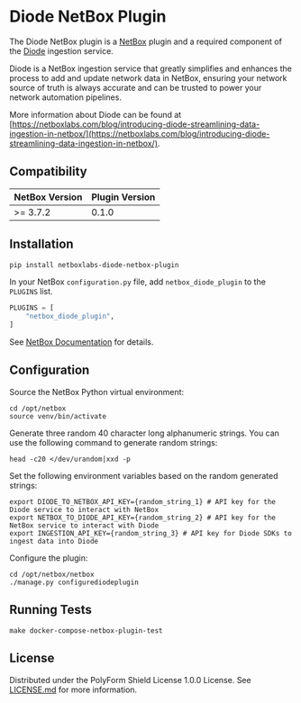 # Diode NetBox Plugin

The Diode NetBox plugin is a [NetBox](https://netboxlabs.com/oss/netbox/) plugin and a required component of the [Diode](https://github.com/netboxlabs/diode) ingestion service.

Diode is a NetBox ingestion service that greatly simplifies and enhances the process to add and update network data
in NetBox, ensuring your network source of truth is always accurate and can be trusted to power your network automation
pipelines.

More information about Diode can be found
at [https://netboxlabs.com/blog/introducing-diode-streamlining-data-ingestion-in-netbox/](https://netboxlabs.com/blog/introducing-diode-streamlining-data-ingestion-in-netbox/).

## Compatibility

| NetBox Version | Plugin Version |
|----------------|----------------|
|   >= 3.7.2     |      0.1.0     |

## Installation

```bash
pip install netboxlabs-diode-netbox-plugin
```

In your NetBox `configuration.py` file, add `netbox_diode_plugin` to the `PLUGINS` list.

```python
PLUGINS = [
    "netbox_diode_plugin",
]
```

See [NetBox Documentation](https://netboxlabs.com/docs/netbox/en/stable/plugins/#installing-plugins) for details.

## Configuration

Source the NetBox Python virtual environment:

```shell
cd /opt/netbox
source venv/bin/activate
```

Generate three random 40 character long alphanumeric strings. You can use the following command to generate random strings:

```shell
head -c20 </dev/urandom|xxd -p
```

Set the following environment variables based on the random generated strings:

```shell
export DIODE_TO_NETBOX_API_KEY={random_string_1} # API key for the Diode service to interact with NetBox
export NETBOX_TO_DIODE_API_KEY={random_string_2} # API key for the NetBox service to interact with Diode
export INGESTION_API_KEY={random_string_3} # API key for Diode SDKs to ingest data into Diode
```

Configure the plugin:

```shell
cd /opt/netbox/netbox
./manage.py configurediodeplugin
```

## Running Tests

```shell
make docker-compose-netbox-plugin-test
```

## License

Distributed under the PolyForm Shield License 1.0.0 License. See [LICENSE.md](./LICENSE.md) for more information.
